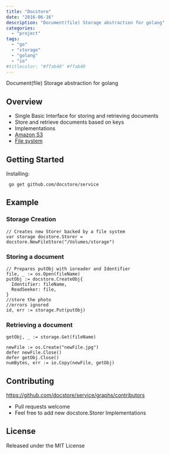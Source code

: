 ```yaml
---
title: "Docstore"
date: "2016-06-16"
description: "Document(file) Storage abstraction for golang"
categories:
  - "project"
tags:
  - "go"
  - "storage"
  - "golang"
  - "io"
#titlecolor: "#ffab40" #ffab40
---
```

Document(file) Storage abstraction for golang


## Overview
 - Single Basic Interface for storing and retrieving documents
 - Store and retrieve documents based on keys
 - Implementations
  - [Amazon S3](https://github.com/docstore/s3storage)
  - [File system](https://github.com/docstore/service)

## Getting Started

Installing:  
```
 go get github.com/docstore/service
```

## Example

### Storage Creation

```
// Creates new Storer backed by a file system
var storage docstore.Storer = docstore.NewFileStore("/Volumes/storage")
```

### Storing a document
```
// Prepares putObj with ioreader and Identifier
file, _ := os.Open(fileName)
putObj := docstore.CreateObj{
  Identifier: fileName,
  ReadSeeker: file,
}
//store the photo
//errors ignored
id, err := storage.Put(putObj)
```

### Retrieving a document
```
getObj, _ := storage.Get(fileName)

newFile := os.Create("newFile.jpg")
defer newFile.Close()
defer getObj.Close()
numBytes, err := io.Copy(newFile, getObj)
```


## Contributing
https://github.com/docstore/service/graphs/contributors
 - Pull requests welcome
 - Feel free to add new docstore.Storer Implementations


## License

Released under the MIT License
